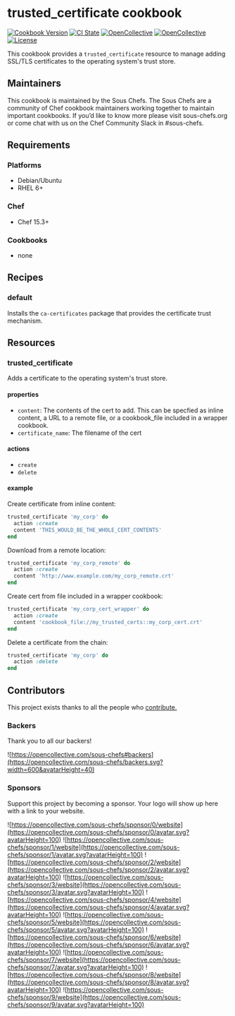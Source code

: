 # trusted_certificate cookbook

[![Cookbook Version](https://img.shields.io/cookbook/v/trusted_certificate.svg)](https://supermarket.chef.io/cookbooks/trusted_certificate)
[![CI State](https://github.com/sous-chefs/trusted_certificate/workflows/ci/badge.svg)](https://github.com/sous-chefs/trusted_certificate/actions?query=workflow%3Aci)
[![OpenCollective](https://opencollective.com/sous-chefs/backers/badge.svg)](#backers)
[![OpenCollective](https://opencollective.com/sous-chefs/sponsors/badge.svg)](#sponsors)
[![License](https://img.shields.io/badge/License-Apache%202.0-green.svg)](https://opensource.org/licenses/Apache-2.0)

This cookbook provides a `trusted_certificate` resource to manage adding SSL/TLS certificates to the operating system's trust store.

## Maintainers

This cookbook is maintained by the Sous Chefs. The Sous Chefs are a community of Chef cookbook maintainers working together to maintain important cookbooks. If you’d like to know more please visit sous-chefs.org or come chat with us on the Chef Community Slack in #sous-chefs.

## Requirements

### Platforms

- Debian/Ubuntu
- RHEL 6+

### Chef

- Chef 15.3+

### Cookbooks

- none

## Recipes

### default

Installs the `ca-certificates` package that provides the certificate trust mechanism.

## Resources

### trusted_certificate

Adds a certificate to the operating system's trust store.

#### properties

- `content`: The contents of the cert to add.  This can be specfied as inline content, a URL to a remote file, or a cookbook_file included in a wrapper cookbook.
- `certificate_name`: The filename of the cert

#### actions

- `create`
- `delete`

#### example

Create certificate from inline content:

```ruby
trusted_certificate 'my_corp' do
  action :create
  content 'THIS_WOULD_BE_THE_WHOLE_CERT_CONTENTS'
end
```

Download from a remote location:

```ruby
trusted_certificate 'my_corp_remote' do
  action :create
  content 'http://www.example.com/my_corp_remote.crt'
end
```

Create cert from file included in a wrapper cookbook:

```ruby
trusted_certificate 'my_corp_cert_wrapper' do
  action :create
  content 'cookbook_file://my_trusted_certs::my_corp_cert.crt'
end
```

Delete a certificate from the chain:

```ruby
trusted_certificate 'my_corp' do
  action :delete
end
```

## Contributors

This project exists thanks to all the people who [contribute.](https://opencollective.com/sous-chefs/contributors.svg?width=890&button=false)

### Backers

Thank you to all our backers!

![https://opencollective.com/sous-chefs#backers](https://opencollective.com/sous-chefs/backers.svg?width=600&avatarHeight=40)

### Sponsors

Support this project by becoming a sponsor. Your logo will show up here with a link to your website.

![https://opencollective.com/sous-chefs/sponsor/0/website](https://opencollective.com/sous-chefs/sponsor/0/avatar.svg?avatarHeight=100)
![https://opencollective.com/sous-chefs/sponsor/1/website](https://opencollective.com/sous-chefs/sponsor/1/avatar.svg?avatarHeight=100)
![https://opencollective.com/sous-chefs/sponsor/2/website](https://opencollective.com/sous-chefs/sponsor/2/avatar.svg?avatarHeight=100)
![https://opencollective.com/sous-chefs/sponsor/3/website](https://opencollective.com/sous-chefs/sponsor/3/avatar.svg?avatarHeight=100)
![https://opencollective.com/sous-chefs/sponsor/4/website](https://opencollective.com/sous-chefs/sponsor/4/avatar.svg?avatarHeight=100)
![https://opencollective.com/sous-chefs/sponsor/5/website](https://opencollective.com/sous-chefs/sponsor/5/avatar.svg?avatarHeight=100)
![https://opencollective.com/sous-chefs/sponsor/6/website](https://opencollective.com/sous-chefs/sponsor/6/avatar.svg?avatarHeight=100)
![https://opencollective.com/sous-chefs/sponsor/7/website](https://opencollective.com/sous-chefs/sponsor/7/avatar.svg?avatarHeight=100)
![https://opencollective.com/sous-chefs/sponsor/8/website](https://opencollective.com/sous-chefs/sponsor/8/avatar.svg?avatarHeight=100)
![https://opencollective.com/sous-chefs/sponsor/9/website](https://opencollective.com/sous-chefs/sponsor/9/avatar.svg?avatarHeight=100)
